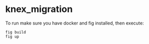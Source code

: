 # knex_migration
To run make sure you have docker and fig installed, then execute:

    fig build
    fig up
    
    
